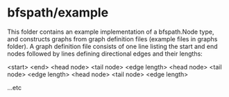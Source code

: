 bfspath/example
===============

This folder contains an example implementation of a bfspath.Node type, and constructs graphs from graph definition files (example files in graphs folder). A graph definition file consists of one line listing the start and end nodes followed by lines defining directional edges and their lengths:

&lt;start&gt; &lt;end&gt;
&lt;head node&gt; &lt;tail node&gt; &lt;edge length&gt;
&lt;head node&gt; &lt;tail node&gt; &lt;edge length&gt;
&lt;head node&gt; &lt;tail node&gt; &lt;edge length&gt;

...etc